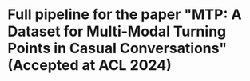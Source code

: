 # Full pipeline for the paper "MTP: A Dataset for Multi-Modal Turning Points in Casual Conversations" (Accepted at ACL 2024)

